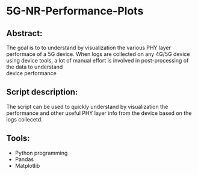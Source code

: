 # 5G-NR-Performance-Plots

## Abstract:
The goal is to to understand by visualization the various PHY layer performace of a 5G device.
When logs are collected on any 4G/5G device using device tools, a lot of manual effort is involved in post-processing of the data to understand  
device performance

## Script description:
The script can be used to quickly understand by visualization the performance and other useful PHY layer info from the device based on the logs collecetd.

## Tools:
- Python programming
- Pandas
- Matplotlib

